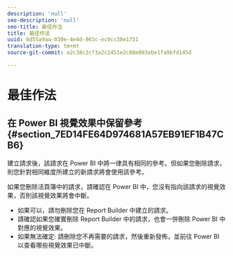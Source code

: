 ```yaml
---
description: 'null'
seo-description: 'null'
seo-title: 最佳作法
title: 最佳作法
uuid: 6d55a9aa-030e-4e4d-963c-ec9cc38e1731
translation-type: tm+mt
source-git-commit: a2c38c2cf3a2c1451e2c60e003ebe1fa9bfd145d

---
```



# 最佳作法

## 在 Power BI 視覺效果中保留參考 {#section_7ED14FE64D974681A57EB91EF1B47CB6}

建立請求後，該請求在 Power BI 中將一律具有相同的參考。但如果您刪除請求，則您針對相同維度所建立的新請求將會使用該參考。

如果您刪除活頁簿中的請求，請確認在 Power BI 中，您沒有指向該請求的視覺效果，否則該視覺效果將會中斷。

* 如果可以，請勿刪除您在 Report Builder 中建立的請求。
* 請確認如果您確實刪除 Report Builder 中的請求，也會一併刪除 Power BI 中對應的視覺效果。
* 如果無法確定: 請刪除您不再需要的請求，然後重新發佈，並前往 Power BI 以查看哪些視覺效果已中斷。

